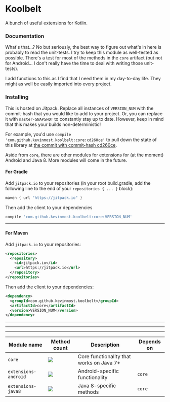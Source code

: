 # Koolbelt

A bunch of useful extensions for Kotlin.

### Documentation

What's that...? No but seriously, the best way to figure out what's in here is probably to read the unit-tests. I try to keep this module as well-tested as possible. There's a test for most of the methods in the `core` artifact (but not for Android... I don't really have the time to deal with writing those unit-tests).

I add functions to this as I find that I need them in my day-to-day life. They might as well be easily imported into every project.

### Installing

This is hosted on Jitpack. Replace all instances of `VERSION_NUM` with the commit-hash that you would like to add to your project. Or, you can replace it with `master-SNAPSHOT` to constantly stay up to date. However, keep in mind that this makes your builds non-deterministic!

For example, you'd use `compile 'com.github.kevinmost.koolbelt:core:cd260ce'` to pull down the state of this library at [the commit with commit-hash cd260ce](https://github.com/kevinmost/koolbelt/tree/cd260ce).

Aside from `core`, there are other modules for extensions for (at the moment) Android and Java 8. More modules will come in the future.

#### For Gradle

Add `jitpack.io` to your repositories (in your root build.gradle, add the following line to the end of your `repositories { ... }` block):

```groovy
maven { url "https://jitpack.io" }
```

Then add the client to your dependencies

```groovy
compile 'com.github.kevinmost.koolbelt:core:VERSION_NUM'
```

---

#### For Maven

Add `jitpack.io` to your repositories:

```xml
<repositories>
  <repository>
    <id>jitpack.io</id>
    <url>https://jitpack.io</url>
  </repository>
</repositories>
```

Then add the client to your dependencies:

```xml
<dependency>
  <groupId>com.github.kevinmost.koolbelt</groupId>
  <artifactId>core</artifactId>
  <version>VERSION_NUM</version>
</dependency>
```

---

---

---


| Module name          | Method count | Description                              | Depends on |
|----------------------|--------------|------------------------------------------|------------|
| `core`               | <a href="http://www.methodscount.com/?lib=com.github.kevinmost.koolbelt%3Acore%3Ae35b4b8"><img src="https://img.shields.io/badge/Methods count-560-e91e63.svg"/></a> | Core functionality that works on Java 7+ |            |
| `extensions-android` | <a href="http://www.methodscount.com/?lib=com.github.kevinmost.koolbelt%3Aextensions-android%3Ae35b4b8"><img src="https://img.shields.io/badge/Methods count-339-e91e63.svg"/></a> | Android-specific functionality           | `core`     |
| `extensions-java8`   | <a href="http://www.methodscount.com/?lib=com.github.kevinmost.koolbelt%3Aextensions-java8%3Ae35b4b8"><img src="https://img.shields.io/badge/Methods count-2-e91e63.svg"/></a> | Java 8-specific methods                  | `core`     |
